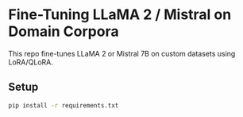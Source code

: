 # Fine-Tuning LLaMA 2 / Mistral on Domain Corpora

This repo fine-tunes LLaMA 2 or Mistral 7B on custom datasets using LoRA/QLoRA.

## Setup
```bash
pip install -r requirements.txt
